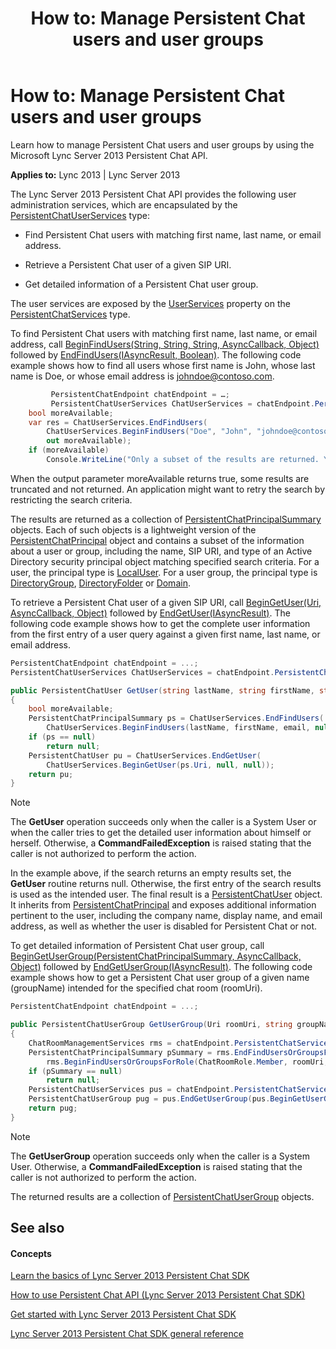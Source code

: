 ﻿---
title: 'How to: Manage Persistent Chat users and user groups'
TOCTitle: 'How to: Manage Persistent Chat users and user groups'
ms:assetid: 163a5e5b-010e-481d-a818-a2d3378d3f9d
ms:mtpsurl: https://msdn.microsoft.com/en-us/library/Dn465904(v=office.15)
ms:contentKeyID: 57101398
ms.date: 07/24/2014
mtps_version: v=office.15
dev_langs:
- csharp
---

# How to: Manage Persistent Chat users and user groups

Learn how to manage Persistent Chat users and user groups by using the Microsoft Lync Server 2013 Persistent Chat API.


**Applies to:** Lync 2013 | Lync Server 2013

The Lync Server 2013 Persistent Chat API provides the following user administration services, which are encapsulated by the [PersistentChatUserServices](https://msdn.microsoft.com/en-us/library/jj265986\(v=office.15\)) type:

  - Find Persistent Chat users with matching first name, last name, or email address.

  - Retrieve a Persistent Chat user of a given SIP URI.

  - Get detailed information of a Persistent Chat user group.

The user services are exposed by the [UserServices](https://msdn.microsoft.com/en-us/library/jj266379\(v=office.15\)) property on the [PersistentChatServices](https://msdn.microsoft.com/en-us/library/jj266890\(v=office.15\)) type.

To find Persistent Chat users with matching first name, last name, or email address, call [BeginFindUsers(String, String, String, AsyncCallback, Object)](https://msdn.microsoft.com/en-us/library/jj265879\(v=office.15\)) followed by [EndFindUsers(IAsyncResult, Boolean)](https://msdn.microsoft.com/en-us/library/jj267276\(v=office.15\)). The following code example shows how to find all users whose first name is John, whose last name is Doe, or whose email address is johndoe@contoso.com.

``` csharp
         PersistentChatEndpoint chatEndpoint = …;
         PersistentChatUserServices ChatUserServices = chatEndpoint.PersistentChatServices.UserServices;
    bool moreAvailable;
    var res = ChatUserServices.EndFindUsers(
        ChatUserServices.BeginFindUsers("Doe", "John", "johndoe@contoso.com", null, null),
        out moreAvailable);
    if (moreAvailable)
        Console.WriteLine("Only a subset of the results are returned. You may need to retry with more restricted search criteria");
```

When the output parameter moreAvailable returns true, some results are truncated and not returned. An application might want to retry the search by restricting the search criteria.

The results are returned as a collection of [PersistentChatPrincipalSummary](https://msdn.microsoft.com/en-us/library/jj267859\(v=office.15\)) objects. Each of such objects is a lightweight version of the [PersistentChatPrincipal](https://msdn.microsoft.com/en-us/library/jj266388\(v=office.15\)) object and contains a subset of the information about a user or group, including the name, SIP URI, and type of an Active Directory security principal object matching specified search criteria. For a user, the principal type is [LocalUser](https://msdn.microsoft.com/en-us/library/jj267557\(v=office.15\)). For a user group, the principal type is [DirectoryGroup](https://msdn.microsoft.com/en-us/library/jj267557\(v=office.15\)), [DirectoryFolder](https://msdn.microsoft.com/en-us/library/jj267557\(v=office.15\)) or [Domain](https://msdn.microsoft.com/en-us/library/jj267557\(v=office.15\)).

To retrieve a Persistent Chat user of a given SIP URI, call [BeginGetUser(Uri, AsyncCallback, Object)](https://msdn.microsoft.com/en-us/library/jj267227\(v=office.15\)) followed by [EndGetUser(IAsyncResult)](https://msdn.microsoft.com/en-us/library/jj266902\(v=office.15\)). The following code example shows how to get the complete user information from the first entry of a user query against a given first name, last name, or email address.

``` csharp
PersistentChatEndpoint chatEndpoint = ...;
PersistentChatUserServices ChatUserServices = chatEndpoint.PersistentChatServices.UserServices;

public PersistentChatUser GetUser(string lastName, string firstName, string email)
{
    bool moreAvailable;
    PersistentChatPrincipalSummary ps = ChatUserServices.EndFindUsers(
        ChatUserServices.BeginFindUsers(lastName, firstName, email, null, null), out moreAvailable).FirstOrDefault();
    if (ps == null)
        return null;
    PersistentChatUser pu = ChatUserServices.EndGetUser(
        ChatUserServices.BeginGetUser(ps.Uri, null, null));
    return pu;
}
```


> [!NOTE]
> <P>The <STRONG>GetUser</STRONG> operation succeeds only when the caller is a System User or when the caller tries to get the detailed user information about himself or herself. Otherwise, a <STRONG>CommandFailedException</STRONG> is raised stating that the caller is not authorized to perform the action.</P>



In the example above, if the search returns an empty results set, the **GetUser** routine returns null. Otherwise, the first entry of the search results is used as the intended user. The final result is a [PersistentChatUser](https://msdn.microsoft.com/en-us/library/jj267549\(v=office.15\)) object. It inherits from [PersistentChatPrincipal](https://msdn.microsoft.com/en-us/library/jj266388\(v=office.15\)) and exposes additional information pertinent to the user, including the company name, display name, and email address, as well as whether the user is disabled for Persistent Chat or not.

To get detailed information of Persistent Chat user group, call [BeginGetUserGroup(PersistentChatPrincipalSummary, AsyncCallback, Object)](https://msdn.microsoft.com/en-us/library/jj267230\(v=office.15\)) followed by [EndGetUserGroup(IAsyncResult)](https://msdn.microsoft.com/en-us/library/jj267610\(v=office.15\)). The following code example shows how to get a Persistent Chat user group of a given name (groupName) intended for the specified chat room (roomUri).

``` csharp
PersistentChatEndpoint chatEndpoint = ...;

public PersistentChatUserGroup GetUserGroup(Uri roomUri, string groupName)
{
    ChatRoomManagementServices rms = chatEndpoint.PersistentChatServices.ChatRoomManagementServices;
    PersistentChatPrincipalSummary pSummary = rms.EndFindUsersOrGroupsForRole(
        rms.BeginFindUsersOrGroupsForRole(ChatRoomRole.Member, roomUri, groupName, null, null)).FirstOrDefault();
    if (pSummary == null)
        return null;
    PersistentChatUserServices pus = chatEndpoint.PersistentChatServices.UserServices;
    PersistentChatUserGroup pug = pus.EndGetUserGroup(pus.BeginGetUserGroup(pSummary, null, null));
    return pug;
}
```


> [!NOTE]
> <P>The <STRONG>GetUserGroup</STRONG> operation succeeds only when the caller is a System User. Otherwise, a <STRONG>CommandFailedException</STRONG> is raised stating that the caller is not authorized to perform the action.</P>



The returned results are a collection of [PersistentChatUserGroup](https://msdn.microsoft.com/en-us/library/jj266882\(v=office.15\)) objects.

## See also

#### Concepts

[Learn the basics of Lync Server 2013 Persistent Chat SDK](learn-the-basics-of-lync-server-2013-persistent-chat-sdk.md)

[How to use Persistent Chat API (Lync Server 2013 Persistent Chat SDK)](how-to-use-persistent-chat-api-lync-server-2013-persistent-chat-sdk.md)

[Get started with Lync Server 2013 Persistent Chat SDK](get-started-with-lync-server-2013-persistent-chat-sdk.md)

[Lync Server 2013 Persistent Chat SDK general reference](lync-server-2013-persistent-chat-sdk-general-reference.md)

